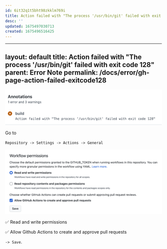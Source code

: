 ```yaml
---
id: 6it32q1t5bht98zkklm769i
title: Action failed with "The process '/usr/bin/git' failed with exit code 128"
desc: ''
updated: 1675497030713
created: 1675496516425
---
```


---
layout: default
title: Action failed with "The process '/usr/bin/git' failed with exit code 128"
parent: Error Note
permalink: /docs/error/gh-page-action-failed-exitcode128
---

![](../../assets/docs/error/GitAction-deploy-failed-exitcode-128/2023-02-04-16-43-51.png)

Go to

`Repository -> Settings -> Actions -> General`

![](../../assets/docs/error/GitAction-deploy-failed-exitcode-128/2023-02-04-16-46-40.png)

✅ Read and write permissions

✅ Allow Github Actions to create and approve pull requests

`-> Save`.




